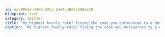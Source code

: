 ```yaml
---
id: eac9953e-d4e8-42bc-b4e4-a8d6c598ae28
blueprint: text
category: twitter
title: 'My highest hourly rate? fixing the code you outsourced to a dev sweatshop to "save money"'
caption: 'My highest hourly rate? fixing the code you outsourced to a dev sweatshop to "save money"'
---
```


